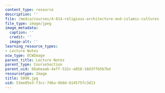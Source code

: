 ```yaml
---
content_type: resource
description: ''
file: /media/courses/4-614-religious-architecture-and-islamic-cultures-fall-2002/53ee05e3f3cc7d6a9b8d614575fc3d13_5090.jpg
file_type: image/jpeg
image_metadata:
  caption: ''
  credit: ''
  image-alt: ''
learning_resource_types:
- Lecture Notes
ocw_type: OCWImage
parent_title: Lecture Notes
parent_type: CourseSection
parent_uid: 68abeaab-4eff-532c-e858-18d3ffb567bd
resourcetype: Image
title: 5090.jpg
uid: 53ee05e3-f3cc-7d6a-9b8d-614575fc3d13
---
```

